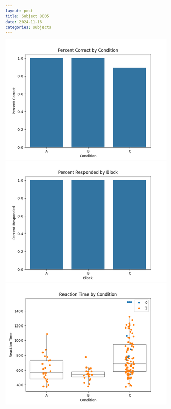 ```yaml
---
layout: post
title: Subject 8005
date: 2024-11-16
categories: subjects
---
```


![](data/8005/run-1/8005_ATS_percent_correct.png)
![](data/8005/run-1/8005_ATS_percent_responded.png)
![](data/8005/run-1/8005_ATS_rt.png)
